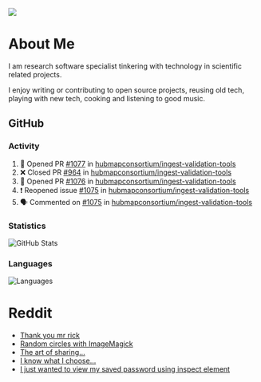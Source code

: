 ![](https://komarev.com/ghpvc/?username=icaoberg)

# About Me
I am research software specialist tinkering with technology in scientific related projects.

I enjoy writing or contributing to open source projects, reusing old tech, playing with new tech, cooking and listening to good music.

## GitHub
### Activity
<!--START_SECTION:activity-->
1. 💪 Opened PR [#1077](https://github.com/hubmapconsortium/ingest-validation-tools/pull/1077) in [hubmapconsortium/ingest-validation-tools](https://github.com/hubmapconsortium/ingest-validation-tools)
2. ❌ Closed PR [#964](https://github.com/hubmapconsortium/ingest-validation-tools/pull/964) in [hubmapconsortium/ingest-validation-tools](https://github.com/hubmapconsortium/ingest-validation-tools)
3. 💪 Opened PR [#1076](https://github.com/hubmapconsortium/ingest-validation-tools/pull/1076) in [hubmapconsortium/ingest-validation-tools](https://github.com/hubmapconsortium/ingest-validation-tools)
4. ❗️ Reopened issue [#1075](https://github.com/hubmapconsortium/ingest-validation-tools/issues/1075) in [hubmapconsortium/ingest-validation-tools](https://github.com/hubmapconsortium/ingest-validation-tools)
5. 🗣 Commented on [#1075](https://github.com/hubmapconsortium/ingest-validation-tools/issues/1075) in [hubmapconsortium/ingest-validation-tools](https://github.com/hubmapconsortium/ingest-validation-tools)
<!--END_SECTION:activity-->

### Statistics
![GitHub Stats](https://github-readme-stats.vercel.app/api?username=icaoberg&count_private=true&show_icons=true)

### Languages
![Languages](https://github-readme-stats.vercel.app/api/top-langs/?username=icaoberg&show_icons=true&langs_count=10&hide=HTML,CSS,M)

# Reddit
<!-- BLOG-POST-LIST:START -->
- [Thank you mr rick](https://www.reddit.com/r/u_icaoberg/comments/pvvwci/thank_you_mr_rick/)
- [Random circles with ImageMagick](https://www.reddit.com/r/u_icaoberg/comments/p04t90/random_circles_with_imagemagick/)
- [The art of sharing...](https://www.reddit.com/r/u_icaoberg/comments/oyp9pc/the_art_of_sharing/)
- [I know what I choose…](https://www.reddit.com/r/u_icaoberg/comments/oyoolb/i_know_what_i_choose/)
- [I just wanted to view my saved password using inspect element](https://www.reddit.com/r/u_icaoberg/comments/oyol4r/i_just_wanted_to_view_my_saved_password_using/)
<!-- BLOG-POST-LIST:END -->
